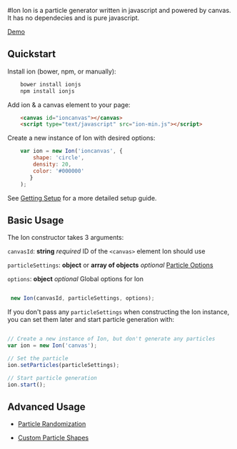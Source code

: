 #Ion
Ion is a particle generator written in javascript and powered by canvas. It has no dependecies and is pure javascript.

[Demo](https://jlegosama.github.io/ion)


## Quickstart

Install ion (bower, npm, or manually):

```bash
    bower install ionjs
    npm install ionjs
```

Add ion & a canvas element to your page:

```html
    <canvas id="ioncanvas"></canvas>
    <script type="text/javascript" src="ion-min.js"></script>
```

Create a new instance of Ion with desired options:

```javascript
    var ion = new Ion('ioncanvas', {
        shape: 'circle',
        density: 20,
        color: '#000000'
       }
    ); 
```

See [Getting Setup](https://github.com/jlegosama/ion/wiki/Getting-Setup) for a more detailed setup guide.


## Basic Usage

The Ion constructor takes 3 arguments:

`canvasId`: **string** _required_ ID of the `<canvas>` element Ion should use

`particleSettings`: **object** or **array of objects** _optional_ [Particle Options](https://github.com/jlegosama/ion/wiki/Particle-Options)

`options`: **object** _optional_ Global options for Ion

```javascript

 new Ion(canvasId, particleSettings, options);

```

If you don't pass any `particleSettings` when constructing the Ion instance, you can set them later and start particle generation with:

```javascript

// Create a new instance of Ion, but don't generate any particles
var ion = new Ion('canvas');

// Set the particle
ion.setParticles(particleSettings);

// Start particle generation
ion.start();

```

## Advanced Usage

- [Particle Randomization](https://github.com/jlegosama/ion/wiki/Variance-&-Randomization) 

- [Custom Particle Shapes](https://github.com/jlegosama/ion/wiki/Custom-Particle-Shapes)








